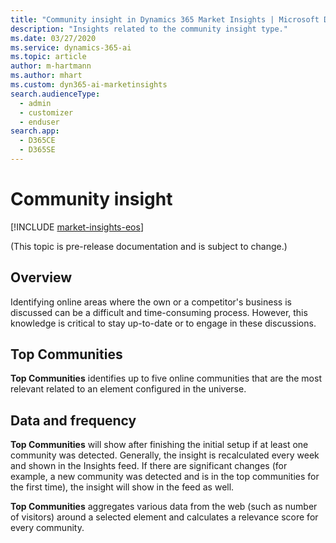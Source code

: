 ```yaml
---
title: "Community insight in Dynamics 365 Market Insights | Microsoft Docs"
description: "Insights related to the community insight type."
ms.date: 03/27/2020
ms.service: dynamics-365-ai
ms.topic: article
author: m-hartmann
ms.author: mhart
ms.custom: dyn365-ai-marketinsights
search.audienceType: 
  - admin
  - customizer
  - enduser
search.app: 
  - D365CE
  - D365SE
---
```


# Community insight

[!INCLUDE [market-insights-eos](../includes/market-insights-eos.md)]

(This topic is pre-release documentation and is subject to change.)

## Overview

Identifying online areas where the own or a competitor's business is discussed can be a difficult and time-consuming process. However, this knowledge is critical to stay up-to-date or to engage in these discussions.  

## Top Communities

**Top Communities** identifies up to five online communities that are the most relevant related to an element configured in the universe.  

## Data and frequency

**Top Communities** will show after finishing the initial setup if at least one community was detected. Generally, the insight is recalculated every week and shown in the Insights feed. If there are significant changes (for example, a new community was detected and is in the top communities for the first time), the insight will show in the feed as well. 

**Top Communities** aggregates various data from the web (such as number of visitors) around a selected element and calculates a relevance score for every community. 
